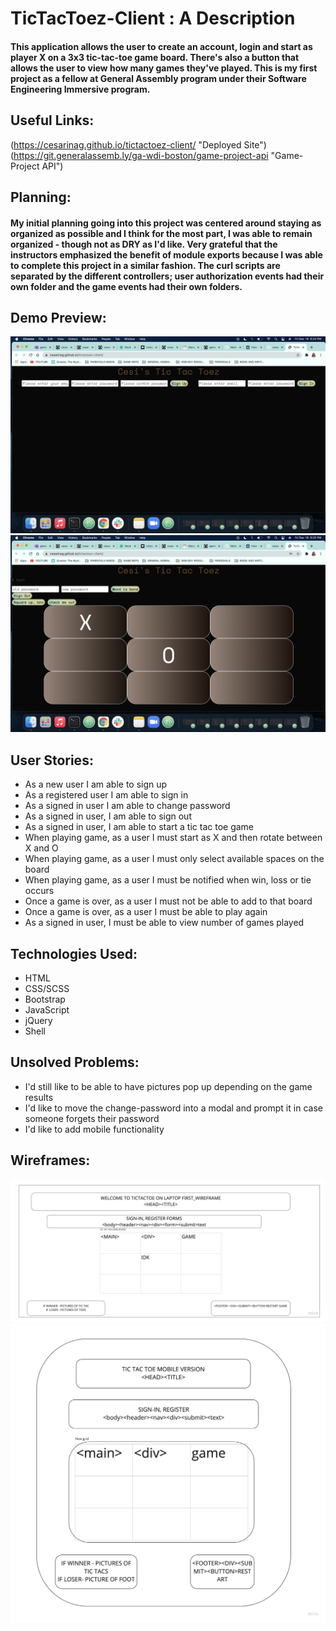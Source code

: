 # TicTacToez-Client : A Description
#### This application allows the user to create an account, login and start as player X on a 3x3 tic-tac-toe game board. There's also a button that allows the user to view how many games they've played. This is my first project as a fellow at General Assembly program under their Software Engineering Immersive program.

## Useful Links:
(https://cesarinag.github.io/tictactoez-client/ "Deployed Site")
(https://git.generalassemb.ly/ga-wdi-boston/game-project-api "Game-Project API")

## Planning:
#### My initial planning going into this project was centered around staying as organized as possible and I think for the most part, I was able to remain organized - though not as DRY as I'd like. Very grateful that the instructors emphasized the benefit of module exports because I was able to complete this project in a similar fashion. The curl scripts are separated by the different controllers; user authorization events had their own folder and the game events had their own folders.

## Demo Preview:
![demo screenshot](./pictures/demo1.png)
![second demo screenshot](./pictures/demo2.png)


## User Stories:
* As a new user I am able to sign up
* As a registered user I am able to sign in
* As a signed in user I am able to change password
* As a signed in user, I am able to sign out
* As a signed in user, I am able to start a tic tac toe game
* When playing game, as a user I must start as X and then rotate between X and O
* When playing game, as a user I must only select available spaces on the board
* When playing game, as a user I must be notified when win, loss or tie occurs
* Once a game is over, as a user I must not be able to add to that board
* Once a game is over, as a user I must be able to play again
* As a signed in user, I must be able to view number of games played

## Technologies Used:
* HTML
* CSS/SCSS
* Bootstrap
* JavaScript
* jQuery
* Shell

## Unsolved Problems:
* I'd still like to be able to have pictures pop up depending on the game results
* I'd like to move the change-password into a modal and prompt it in case someone forgets their password
* I'd like to add mobile functionality

## Wireframes:
![initial wireframe for tic-tac-toe game](./pictures/project1-ga-wireframe.jpg)
![initial wireframe for mobile version of tic-tac-toe game](./pictures/project1-ga-wireframe_mobile.jpg)
